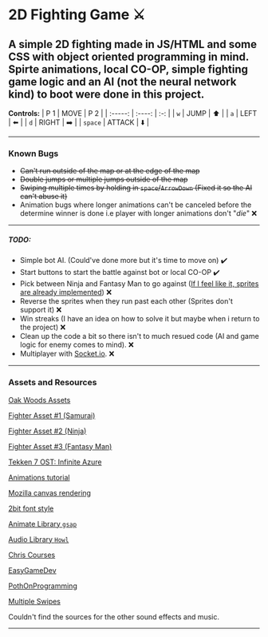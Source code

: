 # 2D Fighting Game ⚔

A simple 2D fighting made in JS/HTML and some CSS with object oriented programming in mind. Spirte animations, local CO-OP, simple fighting game logic and an AI (not the neural network kind) to boot were done in this project. 
---
**Controls:**
|   P 1   |  MOVE  | P 2 |
| :-----: | :----: | :-: |
|   `w`   |  JUMP  | ⬆️  |
|   `a`   |  LEFT  | ⬅️  |
|   `d`   | RIGHT  | ➡️  |
| `space` | ATTACK | ⬇️  |

---
### Known Bugs

- ~~Can't run outside of the map or at the edge of the map~~
- ~~Double jumps or multiple jumps outside of the map~~
- ~~Swiping multiple times by holding in `space`/`ArrowDown` (Fixed it so the AI can't abuse it)~~ 
- Animation bugs where longer animations can't be canceled before the determine winner is done i.e player with longer animations don't "*die*" ❌
---
##### TODO:
- Simple bot AI. (Could've done more but it's time to move on) ✔️
- Start buttons to start the battle against bot or local CO-OP ✔️
- Pick between Ninja and Fantasy Man to go against ([If I feel like it, sprites are already implemented](https://cdnmetv.metv.com/z50xp-1619719725-16226-list_items-no.jpg)) ❌
- Reverse the sprites when they run past each other (Sprites don't support it) ❌
- Win streaks (I have an idea on how to solve it but maybe when i return to the project) ❌
- Clean up the code a bit so there isn't to much resued code (AI and game logic for enemy comes to mind). ❌ 
- Multiplayer with [Socket.io](https://socket.io/). ❌
---
### Assets and Resources
[Oak Woods Assets](https://brullov.itch.io/oak-woods)

[Fighter Asset #1 (Samurai)](https://luizmelo.itch.io/martial-hero)

[Fighter Asset #2 (Ninja)](https://luizmelo.itch.io/martial-hero-2)

[Fighter Asset #3 (Fantasy Man)](https://luizmelo.itch.io/fantasy-warrior)

[Tekken 7 OST: Infinite Azure](https://www.youtube.com/watch?v=iV36oKczdzE)

[Animations tutorial](https://youtu.be/MHGgVlrlkYc)

[Mozilla canvas rendering](https://developer.mozilla.org/en-US/docs/Web/API/CanvasRenderingContext2D/drawImage)

[2bit font style](https://fonts.google.com/share?selection.family=Press%20Start%202P)

[Animate Library `gsap`](https://cdnjs.com/libraries/gsap)

[Audio Library `Howl`](https://howlerjs.com/)

[Chris Courses](https://www.youtube.com/c/ChrisCourses)

[EasyGameDev](https://www.youtube.com/watch?v=6Rmj-4r2lrg&list=PLGvgepw5e1ayt7KaozE7DfQaEQwJD8oBI)

[PothOnProgramming](https://www.youtube.com/watch?v=zbqwFb8DJgQ)

[Multiple Swipes](https://stackoverflow.com/questions/61532192/how-can-i-get-keydown-events-only-once-each-time-the-key-is-pressed-even-if-it)

Couldn't find the sources for the other sound effects and music.

---